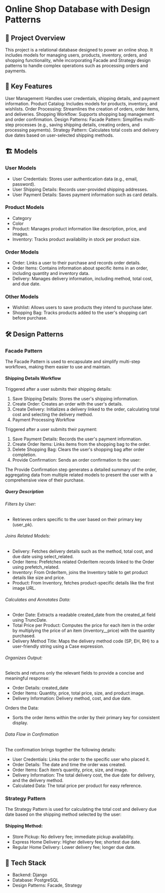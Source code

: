 # Online Shop Database with Design Patterns

## 📖 Project Overview

This project is a relational database designed to power an online shop. It includes models for managing users, products, inventory, orders, and shopping functionality, while incorporating Facade and Strategy design patterns to handle complex operations such as processing orders and payments.

## 🌟 Key Features
User Management: Handles user credentials, shipping details, and payment information.
Product Catalog: Includes models for products, inventory, and wishlists.
Order Processing: Streamlines the creation of orders, order items, and deliveries.
Shopping Workflow: Supports shopping bag management and order confirmation.
Design Patterns:
Facade Pattern: Simplifies multi-step processes (e.g., saving shipping details, creating orders, and processing payments).
Strategy Pattern: Calculates total costs and delivery due dates based on user-selected shipping methods.

## 🏗️ Models
### User Models
- User Credentials: Stores user authentication data (e.g., email, password).
- User Shipping Details: Records user-provided shipping addresses.
- User Payment Details: Saves payment information such as card details.
### Product Models
- Category
- Color
- Product: Manages product information like description, price, and images.
- Inventory: Tracks product availability in stock per product size.
### Order Models
- Order: Links a user to their purchase and records order details.
- Order Items: Contains information about specific items in an order, including quantity and inventory data.
- Delivery: Manages delivery information, including method, total cost, and due date.
### Other Models
- Wishlist: Allows users to save products they intend to purchase later.
- Shopping Bag: Tracks products added to the user's shopping cart before purchase.
## 🛠️ Design Patterns
### Facade Pattern
The Facade Pattern is used to encapsulate and simplify multi-step workflows, making them easier to use and maintain.

#### Shipping Details Workflow
Triggered after a user submits their shipping details:

1. Save Shipping Details: Stores the user's shipping information.
2. Create Order: Creates an order with the user's details.
3. Create Delivery: Initializes a delivery linked to the order, calculating total cost and selecting the delivery method.
4. Payment Processing Workflow

Triggered after a user submits their payment:

1. Save Payment Details: Records the user's payment information.
2. Create Order Items: Links items from the shopping bag to the order.
3. Delete Shopping Bag: Clears the user's shopping bag after order completion.
4. Provide Confirmation: Sends an order confirmation to the user:

The Provide Confirmation step generates a detailed summary of the order, aggregating data from multiple related models to present the user with a comprehensive view of their purchase.

##### Query Description

###### Filters by User:
- Retrieves orders specific to the user based on their primary key (user_pk).
  
###### Joins Related Models:
- Delivery: Fetches delivery details such as the method, total cost, and due date using select_related.
- Order Items: Prefetches related OrderItem records linked to the Order using prefetch_related.
- Inventory: From OrderItem, joins the Inventory table to get product details like size and price.
- Product: From Inventory, fetches product-specific details like the first image URL.
  
###### Calculates and Annotates Data:
- Order Date: Extracts a readable created_date from the created_at field using TruncDate.
- Total Price per Product: Computes the price for each item in the order by multiplying the price of an item (inventory__price) with the quantity purchased.
- Delivery Method Title: Maps the delivery method code (SP, EH, RH) to a user-friendly string using a Case expression.

###### Organizes Output:
Selects and returns only the relevant fields to provide a concise and meaningful response:
- Order Details: created_date
- Order Items: Quantity, price, total price, size, and product image.
- Delivery Information: Delivery method, cost, and due date.
  
Orders the Data:
- Sorts the order items within the order by their primary key for consistent display.

######  Data Flow in Confirmation
The confirmation brings together the following details:

- User Credentials: Links the order to the specific user who placed it.
- Order Details: The date and time the order was created.
- Order Items: Each item’s quantity, price, size, and image.
- Delivery Information: The total delivery cost, the due date for delivery, and the delivery method.
- Calculated Data: The total price per product for easy reference.

### Strategy Pattern
The Strategy Pattern is used for calculating the total cost and delivery due date based on the shipping method selected by the user:

#### Shipping Method:
- Store Pickup: No delivery fee; immediate pickup availability.
- Express Home Delivery: Higher delivery fee; shortest due date.
- Regular Home Delivery: Lower delivery fee; longer due date.

## 🧰 Tech Stack
- Backend: Django
- Database: PostgreSQL
- Design Patterns: Facade, Strategy
